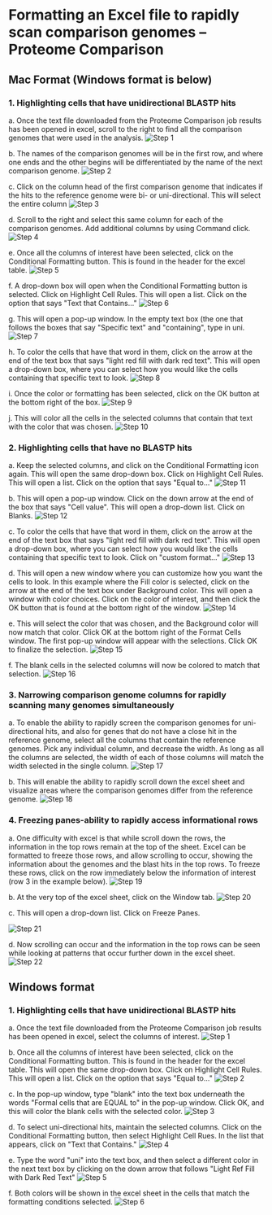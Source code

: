 # Formatting an Excel file to rapidly scan comparison genomes – Proteome Comparison

## Mac Format (Windows format is below)
### 1. Highlighting cells that have unidirectional BLASTP hits
a. Once the text file downloaded from the Proteome Comparison job results has been opened in excel, scroll to the right to find all the comparison genomes that were used in the analysis.
![Step 1](./images/image1.png)

b. The names of the comparison genomes will be in the first row, and where one ends and the other begins will be differentiated by the name of the next comparison genome.
![Step 2](./images/image2.png)

c. Click on the column head of the first comparison genome that indicates if the hits to the reference genome were bi- or uni-directional.  This will select the entire column
![Step 3](./images/image3.png)

d. Scroll to the right and select this same column for each of the comparison genomes.  Add additional columns by using Command click.
![Step 4](./images/image4.png)

e. Once all the columns of interest have been selected, click on the Conditional Formatting button.  This is found in the header for the excel table.
![Step 5](./images/image5.png)

f. A drop-down box will open when the Conditional Formatting button is selected.  Click on Highlight Cell Rules.  This will open a list.  Click on the option that says "Text that Contains..."
![Step 6](./images/image6.png)

g. This will open a pop-up window.  In the empty text box (the one that follows the boxes that say "Specific text" and "containing", type in uni.
![Step 7](./images/image7.png)

h. To color the cells that have that word in them, click on the arrow at the end of the text box that says "light red fill with dark red text".  This will open a drop-down box, where you can select how you would like the cells containing that specific text to look.
![Step 8](./images/image8.png)

i. Once the color or formatting has been selected, click on the OK button at the bottom right of the box.
![Step 9](./images/image9.png)

j. This will color all the cells in the selected columns that contain that text with the color that was chosen.
![Step 10](./images/image10.png)

### 2. Highlighting cells that have no BLASTP hits
a. Keep the selected columns, and click on the Conditional Formatting icon again.  This will open the same drop-down box.  Click on Highlight Cell Rules.  This will open a list.  Click on the option that says "Equal to..."
![Step 11](./images/image11.png)

b. This will open a pop-up window.  Click on the down arrow at the end of the box that says "Cell value".  This will open a drop-down list.  Click on Blanks.
![Step 12](./images/image12.png)

c. To color the cells that have that word in them, click on the arrow at the end of the text box that says "light red fill with dark red text".  This will open a drop-down box, where you can select how you would like the cells containing that specific text to look. Click on "custom format..."
![Step 13](./images/image13.png)

d. This will open a new window where you can customize how you want the cells to look.  In this example where the Fill color is selected, click on the arrow at the end of the text box under Background color.  This will open a window with color choices.  Click on the color of interest, and then click the OK button that is found at the bottom right of the window.
![Step 14](./images/image14.png)

e. This will select the color that was chosen, and the Background color will now match that color. Click OK at the bottom right of the Format Cells window. The first pop-up window will appear with the selections.  Click OK to finalize the selection.
![Step 15](./images/image15.png)

f. The blank cells in the selected columns will now be colored to match that selection.
![Step 16](./images/image16.png)

### 3. Narrowing comparison genome columns for rapidly scanning many genomes simultaneously
a. To enable the ability to rapidly screen the comparison genomes for uni-directional hits, and also for genes that do not have a close hit in the reference genome, select all the columns that contain the reference genomes.  Pick any individual column, and decrease the width.  As long as all the columns are selected, the width of each of those columns will match the width selected in the single column.
![Step 17](./images/image17.png)

b. This will enable the ability to rapidly scroll down the excel sheet and visualize areas where the comparison genomes differ from the reference genome.
![Step 18](./images/image18.png)

### 4. Freezing panes-ability to rapidly access informational rows
a. One difficulty with excel is that while scroll down the rows, the information in the top rows remain at the top of the sheet.  Excel can be formatted to freeze those rows, and allow scrolling to occur, showing the information about the genomes and the blast hits in the top rows.  To freeze these rows, click on the row immediately below the information of interest (row 3 in the example below).
![Step 19](./images/image19.png)


b. At the very top of the excel sheet, click on the Window tab.
![Step 20](./images/image20.png)

c. This will open a drop-down list.  Click on Freeze Panes.

![Step 21](./images/image21.png)

d. Now scrolling can occur and the information in the top rows can be seen while looking at patterns that occur further down in the excel sheet.
![Step 22](./images/image22.png)

## Windows format
### 1. Highlighting cells that have unidirectional BLASTP hits
a. Once the text file downloaded from the Proteome Comparison job results has been opened in excel, select the columns of interest.
![Step 1](./images/image23.png)

b. Once all the columns of interest have been selected, click on the Conditional Formatting button.  This is found in the header for the excel table. This will open the same drop-down box.  Click on Highlight Cell Rules.  This will open a list.  Click on the option that says "Equal to..."
![Step 2](./images/image24.png)

c. In the pop-up window, type "blank" into the text box underneath the words "Formal cells that are EQUAL to" in the pop-up window. Click OK, and this will color the blank cells with the selected color.
![Step 3](./images/image25.png)


d. To select uni-directional hits, maintain the selected columns.  Click on the Conditional Formatting button, then select Highlight Cell Rues.  In the list that appears, click on "Text that Contains."
![Step 4](./images/image26.png)

e. Type the word "uni" into the text box, and then select a different color in the next text box by clicking on the down arrow that follows "Light Ref Fill with Dark Red Text"
![Step 5](./images/image27.png)

f. Both colors will be shown in the excel sheet in the cells that match the formatting conditions selected.
![Step 6](./images/image28.png)

